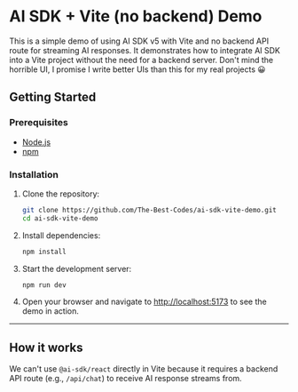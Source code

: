 # AI SDK + Vite (no backend) Demo

This is a simple demo of using AI SDK v5 with Vite and no backend API route for streaming AI responses. It demonstrates how to integrate AI SDK into a Vite project without the need for a backend server. Don't mind the horrible UI, I promise I write better UIs than this for my real projects 😀

## Getting Started

### Prerequisites

- [Node.js](https://nodejs.org/)
- [npm](https://docs.npmjs.com/downloading-and-installing-node-js-and-npm)

### Installation

1. Clone the repository:

   ```bash
   git clone https://github.com/The-Best-Codes/ai-sdk-vite-demo.git
   cd ai-sdk-vite-demo
   ```

2. Install dependencies:

   ```bash
   npm install
   ```

3. Start the development server:

   ```bash
   npm run dev
   ```

4. Open your browser and navigate to [http://localhost:5173](http://localhost:5173) to see the demo in action.

---

## How it works

We can't use `@ai-sdk/react` directly in Vite because it requires a backend API route (e.g., `/api/chat`) to receive AI response streams from.
